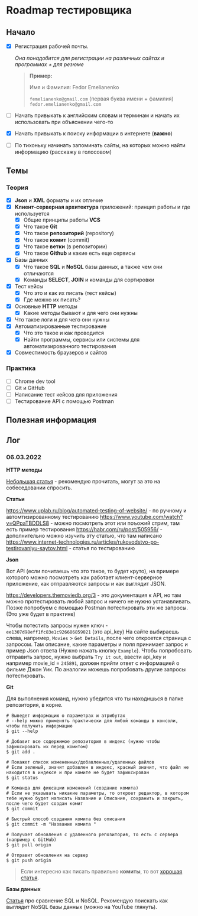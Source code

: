 # Roadmap тестировщика

## Начало

- [x] Регистрация рабочей почты.
  
  *Она понадобится для регистрации на различных сайтах и программах + для резюме*
  
  > **Пример:**
  > 
  > Имя и Фамилия: Fedor Emelianenko
  > 
  > `femelianenko@gmail.com` (первая буква имени + фамилия) 
  > `fedor.emelianenko@gmail.com`

- [ ] Начать привыкать к английским словам и терминам и начать их использовать при объяснении чего-то
- [x] Начать привыкать к поиску информации в интернете (**важно**)
- [ ] По тихоньку начинать запоминать сайты, на которых можно найти информацию (расскажу в голосовом)

## Темы

### Теория

- [x] **Json** и **XML** форматы и их отличие
- [x] **Клиент-серверная архитектура** приложений: принцип работы и где используется
  - [x] Общие принципы работы **VCS**
  - [x] Что такое **Git**
  - [x] Что такое **репозиторий** (repository)
  - [x] Что такое **комит** (commit)
  - [x] Что такое **ветки** (в репозитории)
  - [x] Что такое **Github** и какие есть еще сервисы
- [x] Базы данных
  - [x] Что такое **SQL** и **NoSQL** базы данных, а также чем они отличаются
  - [x] Команды **SELECT**, **JOIN** и команды для сортировки
- [x] Тест кейсы
  - [x] Что это и как их писать (тест кейсы) 
  - [x] Где можно их писать?
- [x] Основные **HTTP** методы
  - [x] Какие методы бывают и для чего они нужны
- [x] Что такое логи и для чего они нужны
- [x] Автоматизированные тестирование
  - [x] Что это такое и как проводится
  - [x] Найти программы, сервисы или системы для автоматизированного тестирования 
- [x] Совместимость браузеров и сайтов

### Практика

- [ ] Chrome dev tool
- [ ] Git и GitHub
- [ ] Написание тест кейсов для приложения
- [ ] Тестирование API с помощью Postman

## Полезная информация

## Лог

### 06.03.2022

**HTTP методы**

[Небольшая статья](https://developer.mozilla.org/ru/docs/Glossary/Idempotent) - рекомендую прочитать, могут за это на собеседовании спросить. 

**Статьи**

https://www.uplab.ru/blog/automated-testing-of-website/ - по ручному и автомтизированному тестированию
https://www.youtube.com/watch?v=QPpaTBDDLS8 - можно посмотреть этот или поъожий стрим, там есть пример тестирования
https://habr.com/ru/post/505956/ - дополнительно можно изучить эту статью, что там написано
https://www.internet-technologies.ru/articles/rukovodstvo-po-testirovaniyu-saytov.html - статья по тестированию

**Json**

Вот API (если почитаешь что это такое, то будет круто), на примере которого можно посмотреть как работает клиент-серверное приложение, как отправляются запросы и как выглядит JSON.

https://developers.themoviedb.org/3 - это документация к API, но там можно протестировать любой запрос и ничего не нужно устанавливать. Позже попробуем с помощью Postman потестировать эти же запросы. (Это уже будет в практике)

Чтобы потестить запросы нужен ключ - `ee1307d98eff1fc83e1c926686859021` (это api_key)
На сайте выбираешь слева, например, `Movies` > `Get Details`, после чего откроется страница с запросом. Там описание, какие параметры и поля принимает запрос и пример Json ответа (Нужно нажать кнопку `Example`). 
Чтобы попробовать отправить запрос, нужно выбрать `Try it out`, ввести api_key и например movie_id = `245891`, должен прийти ответ с информацией о фильме Джон Уик.
По аналогии можешь попробовать другие запросы потестировать. 

**Git**

Для выполнения команд, нужно убедится что ты находишься в папке репозитория, в корне.

```shell
# Выведет информацию о параметрах и атрибутах
# --help можно применять практически для любой команды в консоли, чтобы получить информацию
$ git --help

# Добавит все содержимое репозитория в индекс (нужно чтобы зафиксировать их перед комитом) 
$ git add .

# Покажет список измененных/добавленных/удаленных файлов
# Если зеленый, значит добавлен в индекс, красный значит, что файл не находится в индексе и при комите не будет зафиксирован
$ git status

# Команда для фиксации изменений (создание комита)
# Если не указывать никакие параметры, то откроет редактор, в котором тебе нужно будет написать Название и Описание, сохранить и закрыть, после чего будет создан комит
$ git commit

# Быстрый способ создания комита без описания
$ git commit -m "Название комита "

# Получает обновления с удаленного репозитория, то есть с сервера (например с GitHub)
$ git pull origin

# Отправит обновления на сервер
$ git push origin
```

> Если интересно как писать правильно **комиты**, то вот [хорошая статья](https://habr.com/ru/post/416887/).

**Базы данных**

[Статья](https://mcs.mail.ru/blog/sravnenie-sql-i-nosql-kak-vybrat-sistemu-hraneniya-dannyh) про сравнение SQL и NoSQL.
Рекомендую поискать как выглядит NoSQL базы данных (можно на YouTube глянуть).
